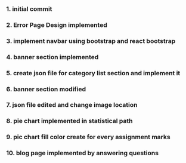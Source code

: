 ### 1. initial commit

### 2. Error Page Design implemented

### 3. implement navbar using bootstrap and react bootstrap

### 4. banner section implemented

### 5. create json file for category list section and implement it

### 6. banner section modified

### 7. json file edited and change image location

### 8. pie chart implemented in statistical path

### 9. pic chart fill color create for every assignment marks

### 10. blog page implemented by answering questions
